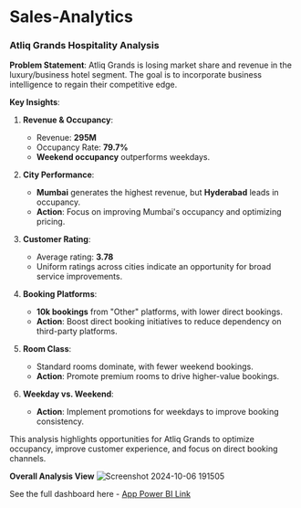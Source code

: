 # Sales-Analytics


### Atliq Grands Hospitality Analysis

**Problem Statement**:
Atliq Grands is losing market share and revenue in the luxury/business hotel segment. The goal is to incorporate business intelligence to regain their competitive edge.

**Key Insights**:
1. **Revenue & Occupancy**: 
   - Revenue: **295M**
   - Occupancy Rate: **79.7%**
   - **Weekend occupancy** outperforms weekdays.
   
2. **City Performance**:
   - **Mumbai** generates the highest revenue, but **Hyderabad** leads in occupancy.
   - **Action**: Focus on improving Mumbai's occupancy and optimizing pricing.

3. **Customer Rating**:
   - Average rating: **3.78**
   - Uniform ratings across cities indicate an opportunity for broad service improvements.

4. **Booking Platforms**:
   - **10k bookings** from "Other" platforms, with lower direct bookings.
   - **Action**: Boost direct booking initiatives to reduce dependency on third-party platforms.

5. **Room Class**:
   - Standard rooms dominate, with fewer weekend bookings.
   - **Action**: Promote premium rooms to drive higher-value bookings.

6. **Weekday vs. Weekend**:
   - **Action**: Implement promotions for weekdays to improve booking consistency.

This analysis highlights opportunities for Atliq Grands to optimize occupancy, improve customer experience, and focus on direct booking channels.

**Overall Analysis View**
![Screenshot 2024-10-06 191505](https://github.com/user-attachments/assets/942053cd-e4c8-4943-a197-d2337ed837b9)


See the full dashboard here - [App Power BI Link](https://app.powerbi.com/links/ScPE_i9SPE?ctid=a94ff1ad-e704-467a-a598-31836c8cf544&pbi_source=linkShare)
